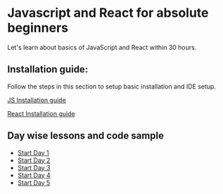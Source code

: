 # Javascript and React for absolute beginners

Let's learn about basics of JavaScript and React within 30 hours.

## Installation guide:

Follow the steps in this section to setup basic installation and IDE setup.

[JS Installation guide](/setup.md)


[React Installation guide](/react-setup.md)

## Day wise lessons and code sample

- [Start Day 1](/Day%201/)
- [Start Day 2](/Day%202/)
- [Start Day 3](/Day%203/)
- [Start Day 4](/Day%204/) 
- [Start Day 5](/Day%205/)
